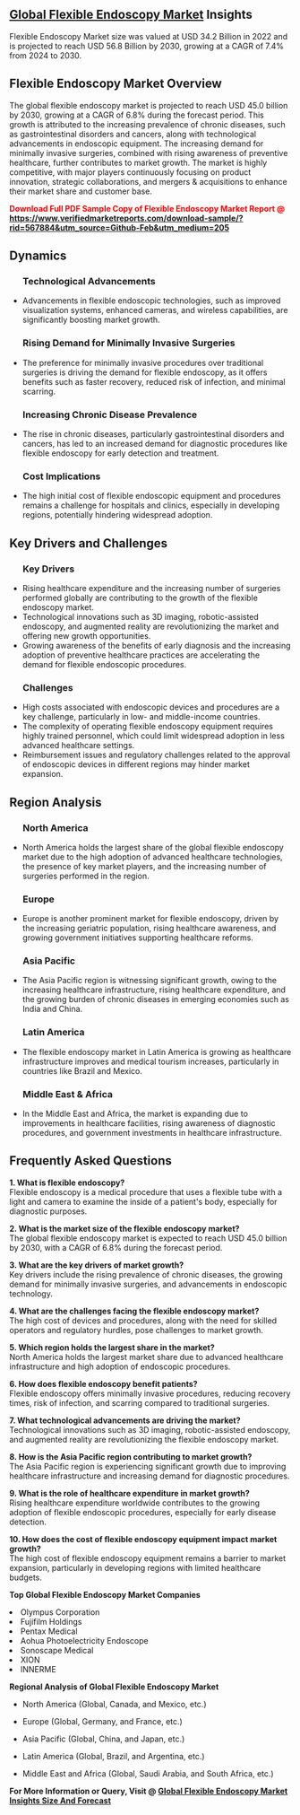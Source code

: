 <h2><a href="https://www.verifiedmarketreports.com/download-sample/?rid=567884&amp;utm_source=Github&amp;utm_medium=205" target="_blank">Global Flexible Endoscopy Market</a> Insights</h2><p>Flexible Endoscopy Market size was valued at USD 34.2 Billion in 2022 and is projected to reach USD 56.8 Billion by 2030, growing at a CAGR of 7.4% from 2024 to 2030.</p><p> <h2>Flexible Endoscopy Market Overview</h2> <p>The global flexible endoscopy market is projected to reach USD 45.0 billion by 2030, growing at a CAGR of 6.8% during the forecast period. This growth is attributed to the increasing prevalence of chronic diseases, such as gastrointestinal disorders and cancers, along with technological advancements in endoscopic equipment. The increasing demand for minimally invasive surgeries, combined with rising awareness of preventive healthcare, further contributes to market growth. The market is highly competitive, with major players continuously focusing on product innovation, strategic collaborations, and mergers & acquisitions to enhance their market share and customer base.</p> <p><strong><p><span class=""><span style="color: #ff0000;"><strong>Download Full PDF Sample Copy of Flexible Endoscopy Market Report</strong> @ </span><a href="https://www.verifiedmarketreports.com/download-sample/?rid=567884&amp;utm_source=Github-Feb&amp;utm_medium=205" target="_blank">https://www.verifiedmarketreports.com/download-sample/?rid=567884&amp;utm_source=Github-Feb&amp;utm_medium=205</a></span></p></strong></p> <h2>Dynamics</h2> <ul> <h3>Technological Advancements</h3> <li>Advancements in flexible endoscopic technologies, such as improved visualization systems, enhanced cameras, and wireless capabilities, are significantly boosting market growth.</li> <h3>Rising Demand for Minimally Invasive Surgeries</h3> <li>The preference for minimally invasive procedures over traditional surgeries is driving the demand for flexible endoscopy, as it offers benefits such as faster recovery, reduced risk of infection, and minimal scarring.</li> <h3>Increasing Chronic Disease Prevalence</h3> <li>The rise in chronic diseases, particularly gastrointestinal disorders and cancers, has led to an increased demand for diagnostic procedures like flexible endoscopy for early detection and treatment.</li> <h3>Cost Implications</h3> <li>The high initial cost of flexible endoscopic equipment and procedures remains a challenge for hospitals and clinics, especially in developing regions, potentially hindering widespread adoption.</li> </ul> <h2>Key Drivers and Challenges</h2> <ul> <h3>Key Drivers</h3> <li>Rising healthcare expenditure and the increasing number of surgeries performed globally are contributing to the growth of the flexible endoscopy market.</li> <li>Technological innovations such as 3D imaging, robotic-assisted endoscopy, and augmented reality are revolutionizing the market and offering new growth opportunities.</li> <li>Growing awareness of the benefits of early diagnosis and the increasing adoption of preventive healthcare practices are accelerating the demand for flexible endoscopic procedures.</li> <h3>Challenges</h3> <li>High costs associated with endoscopic devices and procedures are a key challenge, particularly in low- and middle-income countries.</li> <li>The complexity of operating flexible endoscopy equipment requires highly trained personnel, which could limit widespread adoption in less advanced healthcare settings.</li> <li>Reimbursement issues and regulatory challenges related to the approval of endoscopic devices in different regions may hinder market expansion.</li> </ul> <h2>Region Analysis</h2> <ul> <h3>North America</h3> <li>North America holds the largest share of the global flexible endoscopy market due to the high adoption of advanced healthcare technologies, the presence of key market players, and the increasing number of surgeries performed in the region.</li> <h3>Europe</h3> <li>Europe is another prominent market for flexible endoscopy, driven by the increasing geriatric population, rising healthcare awareness, and growing government initiatives supporting healthcare reforms.</li> <h3>Asia Pacific</h3> <li>The Asia Pacific region is witnessing significant growth, owing to the increasing healthcare infrastructure, rising healthcare expenditure, and the growing burden of chronic diseases in emerging economies such as India and China.</li> <h3>Latin America</h3> <li>The flexible endoscopy market in Latin America is growing as healthcare infrastructure improves and medical tourism increases, particularly in countries like Brazil and Mexico.</li> <h3>Middle East & Africa</h3> <li>In the Middle East and Africa, the market is expanding due to improvements in healthcare facilities, rising awareness of diagnostic procedures, and government investments in healthcare infrastructure.</li> </ul> <h2>Frequently Asked Questions</h2> <p><strong>1. What is flexible endoscopy?</strong><br>Flexible endoscopy is a medical procedure that uses a flexible tube with a light and camera to examine the inside of a patient's body, especially for diagnostic purposes.</p> <p><strong>2. What is the market size of the flexible endoscopy market?</strong><br>The global flexible endoscopy market is expected to reach USD 45.0 billion by 2030, with a CAGR of 6.8% during the forecast period.</p> <p><strong>3. What are the key drivers of market growth?</strong><br>Key drivers include the rising prevalence of chronic diseases, the growing demand for minimally invasive surgeries, and advancements in endoscopic technology.</p> <p><strong>4. What are the challenges facing the flexible endoscopy market?</strong><br>The high cost of devices and procedures, along with the need for skilled operators and regulatory hurdles, pose challenges to market growth.</p> <p><strong>5. Which region holds the largest share in the market?</strong><br>North America holds the largest market share due to advanced healthcare infrastructure and high adoption of endoscopic procedures.</p> <p><strong>6. How does flexible endoscopy benefit patients?</strong><br>Flexible endoscopy offers minimally invasive procedures, reducing recovery times, risk of infection, and scarring compared to traditional surgeries.</p> <p><strong>7. What technological advancements are driving the market?</strong><br>Technological innovations such as 3D imaging, robotic-assisted endoscopy, and augmented reality are revolutionizing the flexible endoscopy market.</p> <p><strong>8. How is the Asia Pacific region contributing to market growth?</strong><br>The Asia Pacific region is experiencing significant growth due to improving healthcare infrastructure and increasing demand for diagnostic procedures.</p> <p><strong>9. What is the role of healthcare expenditure in market growth?</strong><br>Rising healthcare expenditure worldwide contributes to the growing adoption of flexible endoscopic procedures, especially for early disease detection.</p> <p><strong>10. How does the cost of flexible endoscopy equipment impact market growth?</strong><br>The high cost of flexible endoscopy equipment remains a barrier to market expansion, particularly in developing regions with limited healthcare budgets.</p> </p><p><strong>Top Global Flexible Endoscopy Market Companies</strong></p><div data-test-id=""><p><li>Olympus Corporation</li><li> Fujifilm Holdings</li><li> Pentax Medical</li><li> Aohua Photoelectricity Endoscope</li><li> Sonoscape Medical</li><li> XION</li><li> INNERME</li></p><div><strong>Regional Analysis of&nbsp;Global Flexible Endoscopy Market</strong></div><ul><li dir="ltr"><p dir="ltr">North America&nbsp;(Global, Canada, and Mexico, etc.)</p></li><li dir="ltr"><p dir="ltr">Europe (Global, Germany, and France, etc.)</p></li><li dir="ltr"><p dir="ltr">Asia Pacific&nbsp;(Global, China, and Japan, etc.)</p></li><li dir="ltr"><p dir="ltr">Latin America&nbsp;(Global, Brazil, and Argentina, etc.)</p></li><li dir="ltr">Middle East and Africa&nbsp;(Global, Saudi Arabia, and South Africa, etc.)</li></ul><p><strong>For More Information or Query, Visit @&nbsp;</strong><strong><a href="https://www.verifiedmarketreports.com/product/flexible-endoscopy-market/?utm_source=Github&amp;utm_medium=205" target="_blank">Global Flexible Endoscopy Market Insights Size And Forecast</a></strong></p></div>

